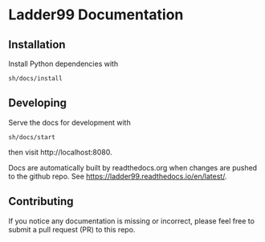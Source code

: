 # Ladder99 Documentation

## Installation

Install Python dependencies with

    sh/docs/install

## Developing

Serve the docs for development with

    sh/docs/start

then visit http://localhost:8080.

Docs are automatically built by readthedocs.org when changes are pushed to the github repo. See https://ladder99.readthedocs.io/en/latest/.

## Contributing

If you notice any documentation is missing or incorrect, please feel free to submit a pull request (PR) to this repo.
